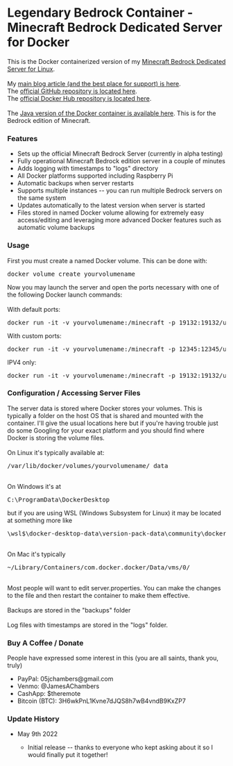 # Legendary Bedrock Container - Minecraft Bedrock Dedicated Server for Docker
This is the Docker containerized version of my <a href="https://github.com/TheRemote/MinecraftBedrockServer" target="_blank" rel="noopener">Minecraft Bedrock Dedicated Server for Linux</a>.<br>
<br>
My <a href="https://jamesachambers.com/legendary-minecraft-bedrock-container/" target="_blank" rel="noopener">main blog article (and the best place for support) is here</a>.<br>
The <a href="https://github.com/TheRemote/Legendary-Bedrock-Container" target="_blank" rel="noopener">official GitHub repository is located here</a>.<br>
The <a href="https://hub.docker.com/r/05jchambers/legendary-bedrock-container" target="_blank" rel="noopener">official Docker Hub repository is located here</a>.<br>
<br>
The <a href="https://github.com/TheRemote/Legendary-Java-Minecraft-Paper" target="_blank" rel="noopener">Java version of the Docker container is available here</a>.  This is for the Bedrock edition of Minecraft.<br>

<h3>Features</h3>
<ul>
  <li>Sets up the official Minecraft Bedrock Server (currently in alpha testing)</li>
  <li>Fully operational Minecraft Bedrock edition server in a couple of minutes</li>
  <li>Adds logging with timestamps to "logs" directory</li>
  <li>All Docker platforms supported including Raspberry Pi</li>
  <li>Automatic backups when server restarts</li>
  <li>Supports multiple instances -- you can run multiple Bedrock servers on the same system</li>
  <li>Updates automatically to the latest version when server is started</li>
  <li>Files stored in named Docker volume allowing for extremely easy access/editing and leveraging more advanced Docker features such as automatic volume backups</li>
</ul>

<h3>Usage</h3>
First you must create a named Docker volume.  This can be done with:<br>
<pre>docker volume create yourvolumename</pre>

Now you may launch the server and open the ports necessary with one of the following Docker launch commands:<br>
<br>
With default ports:
<pre>docker run -it -v yourvolumename:/minecraft -p 19132:19132/udp -p 19132:19132 -p 19133:19133/udp -p 19133:19133 05jchambers/legendary-bedrock-container:latest</pre>
With custom ports:
<pre>docker run -it -v yourvolumename:/minecraft -p 12345:12345/udp -p 12345:12345 -p 12346:12346/udp -p 12346:12346 -e PortIPV4=12345 -e PortIPV6=12346 05jchambers/legendary-bedrock-container:latest</pre>
IPV4 only:
<pre>docker run -it -v yourvolumename:/minecraft -p 19132:19132/udp -p 19132:19132 05jchambers/legendary-bedrock-container:latest</pre>

<h3>Configuration / Accessing Server Files</h3>
The server data is stored where Docker stores your volumes.  This is typically a folder on the host OS that is shared and mounted with the container.  I'll give the usual locations here but if you're having trouble just do some Googling for your exact platform and you should find where Docker is storing the volume files.<br>
<br>
On Linux it's typically available at: <pre>/var/lib/docker/volumes/yourvolumename/_data</pre><br>
On Windows it's at <pre>C:\ProgramData\DockerDesktop</pre> but if you are using WSL (Windows Subsystem for Linux) it may be located at something more like <pre>\wsl$\docker-desktop-data\version-pack-data\community\docker\volumes\</pre><br>
On Mac it's typically <pre>~/Library/Containers/com.docker.docker/Data/vms/0/</pre><br>
Most people will want to edit server.properties.  You can make the changes to the file and then restart the container to make them effective.<br>
<br>
Backups are stored in the "backups" folder<br>
<br>
Log files with timestamps are stored in the "logs" folder.

<h3>Buy A Coffee / Donate</h3>
<p>People have expressed some interest in this (you are all saints, thank you, truly)</p>
<ul>
 <li>PayPal: 05jchambers@gmail.com</li>
 <li>Venmo: @JamesAChambers</li>
 <li>CashApp: $theremote</li>
 <li>Bitcoin (BTC): 3H6wkPnL1Kvne7dJQS8h7wB4vndB9KxZP7</li>
</ul>

<h3>Update History</h3>
<ul>
  <li>May 9th 2022</li>
    <ul>
        <li>Initial release -- thanks to everyone who kept asking about it so I would finally put it together!</li>
    </ul>
</ul>